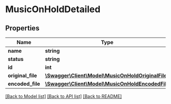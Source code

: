 # MusicOnHoldDetailed

## Properties
Name | Type | Description | Notes
------------ | ------------- | ------------- | -------------
**name** | **string** |  | 
**status** | **string** |  | [optional] 
**id** | **int** |  | [optional] 
**original_file** | [**\Swagger\Client\Model\MusicOnHoldOriginalFile**](MusicOnHoldOriginalFile.md) |  | [optional] 
**encoded_file** | [**\Swagger\Client\Model\MusicOnHoldEncodedFile**](MusicOnHoldEncodedFile.md) |  | [optional] 

[[Back to Model list]](../README.md#documentation-for-models) [[Back to API list]](../README.md#documentation-for-api-endpoints) [[Back to README]](../README.md)


